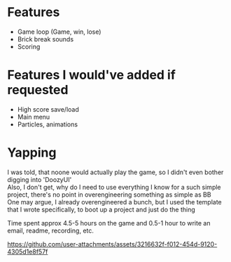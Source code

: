 # Features
- Game loop (Game, win, lose)
- Brick break sounds
- Scoring

# Features I would've added if requested
- High score save/load
- Main menu
- Particles, animations

# Yapping 
I was told, that noone would actually play the game, so I didn't even bother digging into 'DoozyUI'  
Also, I don't get, why do I need to use everything I know for a such simple project, there's no point in overengineering something as simple as BB  
One may argue, I already overengineered a bunch, but I used the template that I wrote specifically, to boot up a project and just do the thing  

Time spent approx 4.5-5 hours on the game and 0.5-1 hour to write an email, readme, recording, etc.



https://github.com/user-attachments/assets/3216632f-f012-454d-9120-4305d1e8f57f

